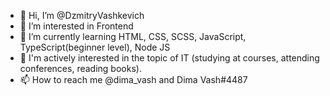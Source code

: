 - 👋 Hi, I’m @DzmitryVashkevich
- 👀 I’m interested in Frontend
- 🌱 I’m currently learning HTML, CSS, SCSS, JavaScript, TypeScript(beginner level), Node JS
- 💞️ I'm actively interested in the topic of IT (studying at courses, attending conferences, reading books).
- 📫 How to reach me @dima_vash and Dima Vash#4487

<!---
DzmitryVashkevich/DzmitryVashkevich is a ✨ special ✨ repository because its `README.md` (this file) appears on your GitHub profile.
You can click the Preview link to take a look at your changes.
--->
